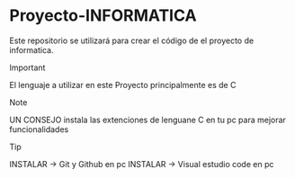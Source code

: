 # Proyecto-INFORMATICA
Este repositorio se utilizará para crear el código de el proyecto de informatica.


> [!IMPORTANT]
> El lenguaje a utilizar en este Proyecto principalmente es de C

> [!NOTE]
> UN CONSEJO 
> instala las extenciones de lenguane C en tu pc para mejorar funcionalidades

> [!TIP]
> INSTALAR -> Git y Github en pc
> INSTALAR -> Visual estudio code en pc


